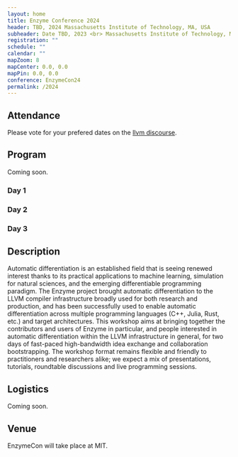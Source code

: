 ```yaml
---
layout: home
title: Enzyme Conference 2024
header: TBD, 2024 Massachusetts Institute of Technology, MA, USA
subheader: Date TBD, 2023 <br> Massachusetts Institute of Technology, MA, USA
registration: ""
schedule: ""
calendar: ""
mapZoom: 8
mapCenter: 0.0, 0.0
mapPin: 0.0, 0.0
conference: EnzymeCon24
permalink: /2024
---
```


## Attendance

Please vote for your prefered dates on the [llvm discourse](https://discourse.llvm.org/t/enzymecon-2-planning/74771/2).

## Program

Coming soon.

### Day 1


### Day 2


### Day 3


## Description

Automatic differentiation is an established field that is seeing renewed interest thanks to its practical applications to machine learning, simulation for natural sciences, and the emerging differentiable programming paradigm. The Enzyme project brought automatic differentiation to the LLVM compiler infrastructure broadly used for both research and production, and has been successfully used to enable automatic differentiation across multiple programming languages (C++, Julia, Rust, etc.) and target architectures. This workshop aims at bringing together the contributors and users of Enzyme in particular, and people interested in automatic differentiation within the LLVM infrastructure in general, for two days of fast-paced high-bandwidth idea exchange and collaboration bootstrapping. The workshop format remains flexible and friendly to practitioners and researchers alike; we expect a mix of presentations, tutorials, roundtable discussions and live programming sessions.

## Logistics

Coming soon.

## Venue

EnzymeCon will take place at MIT.
